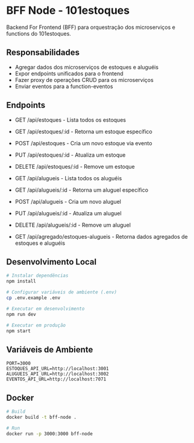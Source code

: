 # BFF Node - 101estoques

Backend For Frontend (BFF) para orquestração dos microserviços e functions do 101estoques.

## Responsabilidades

- Agregar dados dos microserviços de estoques e aluguéis
- Expor endpoints unificados para o frontend
- Fazer proxy de operações CRUD para os microserviços
- Enviar eventos para a function-eventos

## Endpoints

- GET /api/estoques - Lista todos os estoques
- GET /api/estoques/:id - Retorna um estoque específico
- POST /api/estoques - Cria um novo estoque via evento
- PUT /api/estoques/:id - Atualiza um estoque
- DELETE /api/estoques/:id - Remove um estoque

- GET /api/alugueis - Lista todos os aluguéis
- GET /api/alugueis/:id - Retorna um aluguel específico
- POST /api/alugueis - Cria um novo aluguel
- PUT /api/alugueis/:id - Atualiza um aluguel
- DELETE /api/alugueis/:id - Remove um aluguel

- GET /api/agregado/estoques-alugueis - Retorna dados agregados de estoques e aluguéis

## Desenvolvimento Local

```bash
# Instalar dependências
npm install

# Configurar variáveis de ambiente (.env)
cp .env.example .env

# Executar em desenvolvimento
npm run dev

# Executar em produção
npm start
```

## Variáveis de Ambiente

```
PORT=3000
ESTOQUES_API_URL=http://localhost:3001
ALUGUEIS_API_URL=http://localhost:3002
EVENTOS_API_URL=http://localhost:7071
```

## Docker

```bash
# Build
docker build -t bff-node .

# Run
docker run -p 3000:3000 bff-node
```